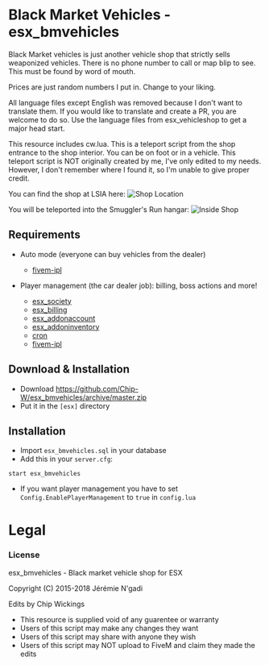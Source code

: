 # Black Market Vehicles - esx_bmvehicles

Black Market vehicles is just another vehicle shop that strictly sells weaponized vehicles.  There is no phone number to call or map blip to see.  This must be found by word of mouth.

Prices are just random numbers I put in.  Change to your liking.

All language files except English was removed because I don't want to translate them.  If you would like to translate and create a PR, you are welcome to do so.  Use the language files from esx_vehicleshop to get a major head start.

This resource includes cw.lua.  This is a teleport script from the shop entrance to the shop interior.  You can be on foot or in a vehicle.  This teleport script is NOT originally created by me, I've only edited to my needs.  However, I don't remember where I found it, so I'm unable to give proper credit.

You can find the shop at LSIA here:
![Shop Location](https://media.discordapp.net/attachments/455425743858434051/523391543617388554/f276af5ae096967b688aaaa2800a9e1e.png)

You will be teleported into the Smuggler's Run hangar:
![Inside Shop](https://media.discordapp.net/attachments/455425743858434051/523391543223255042/1582c5b3bfd90e7066692b0e918d6315.jpg)

## Requirements

* Auto mode (everyone can buy vehicles from the dealer)
  * [fivem-ipl](https://github.com/ESX-PUBLIC/fivem-ipl)

* Player management (the car dealer job): billing, boss actions and more!
  * [esx_society](https://github.com/ESX-Org/esx_society)
  * [esx_billing](https://github.com/ESX-Org/esx_billing)
  * [esx_addonaccount](https://github.com/ESX-Org/esx_addonaccount)
  * [esx_addoninventory](https://github.com/ESX-Org/esx_addoninventory)
  * [cron](https://github.com/ESX-Org/cron)
  * [fivem-ipl](https://github.com/ESX-PUBLIC/fivem-ipl)
  

## Download & Installation

- Download https://github.com/Chip-W/esx_bmvehicles/archive/master.zip
- Put it in the `[esx]` directory

## Installation
- Import `esx_bmvehicles.sql` in your database
- Add this in your `server.cfg`:

```
start esx_bmvehicles
```
- If you want player management you have to set `Config.EnablePlayerManagement` to `true` in `config.lua`

# Legal
### License
esx_bmvehicles - Black market vehicle shop for ESX

Copyright (C) 2015-2018 Jérémie N'gadi

Edits by Chip Wickings

* This resource is supplied void of any guarentee or warranty
* Users of this script may make any changes they want
* Users of this script may share with anyone they wish
* Users of this script may NOT upload to FiveM and claim they made the edits

